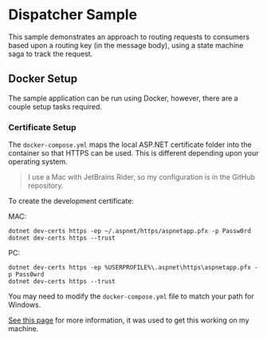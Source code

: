 # Dispatcher Sample

This sample demonstrates an approach to routing requests to consumers based upon a routing key (in the message body), using a state machine saga to track the request.

## Docker Setup

The sample application can be run using Docker, however, there are a couple setup tasks required.

### Certificate Setup

The `docker-compose.yml` maps the local ASP.NET certificate folder into the container so that HTTPS can be used. This is different depending upon your operating system.

> I use a Mac with JetBrains Rider, so my configuration is in the GitHub repository. 

To create the development certificate:

MAC: 

```
dotnet dev-certs https -ep ~/.aspnet/https/aspnetapp.pfx -p Passw0rd
dotnet dev-certs https --trust
```

PC: 

```
dotnet dev-certs https -ep %USERPROFILE%\.aspnet\https\aspnetapp.pfx -p Pass0wrd
dotnet dev-certs https --trust
```

You may need to modify the `docker-compose.yml` file to match your path for Windows.

[See this page](https://docs.microsoft.com/en-us/aspnet/core/security/docker-https?view=aspnetcore-5.0) for more information, it was used to get this working on my machine.

